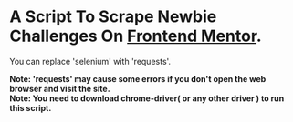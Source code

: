 # A Script To Scrape Newbie Challenges On [Frontend Mentor](https://frontendmentor.io).

You can replace 'selenium' with 'requests'.

**Note: 'requests' may cause some errors if you don't open the web browser and visit the site.**<br>
**Note: You need to download chrome-driver( or any other driver ) to run this script.**

